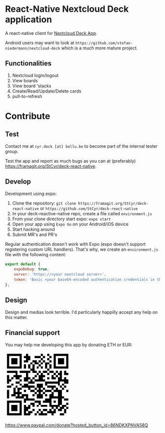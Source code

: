 # React-Native Nextcloud Deck application
A react-native client for [Nextcloud Deck App](https://github.com/nextcloud/deck/).

Android users may want to look at `https://github.com/stefan-niedermann/nextcloud-deck` which is a much more mature project.

## Functionalities

1. Nextcloud login/logout
2. View boards
3. View board 'stacks
4. Create/Read/Update/Delete cards
5. pull-to-refresh

# Contribute

## Test

Contact me at `cyr.deck [at] bollu.be` to become part of the internal tester group.

Test the app and report as much bugs as you can at (preferably) https://framagit.org/StCyr/deck-react-native.

## Develop

Development using expo:

1. Clone the repository: `git clone https://framagit.org/StCyr/deck-react-native` or `https://github.com/StCyr/deck-react-native`
2. In your deck-reactive-native repo, create a file called `environment.js` 
3. From your clone directory start expo: `expo start`
4. Open your app using `Expo Go` on your Android/iOS device
5. Start hacking around
6. Submit MR's and PR's

Regular authentication doesn't work with Expo (expo doesn't support registering custom URL handlers). That's why, we create an `environment.js` file with the following content:

```js
export default {
    expoDebug: true,
    server: 'https://<your nextcloud server>',
    token: 'Basic <your base64-encoded authentication credentials in the form 'user:password'',
};
```

## Design

Design and medias look terrible. I'd particularly happilly accept any help on this matter. 

## Financial support

You may help me developing this app by donating ETH or EUR:

![ETH wallet address](/assets/eth_wallet.png)

https://www.paypal.com/donate?hosted_button_id=86NDKXPNVA58Q